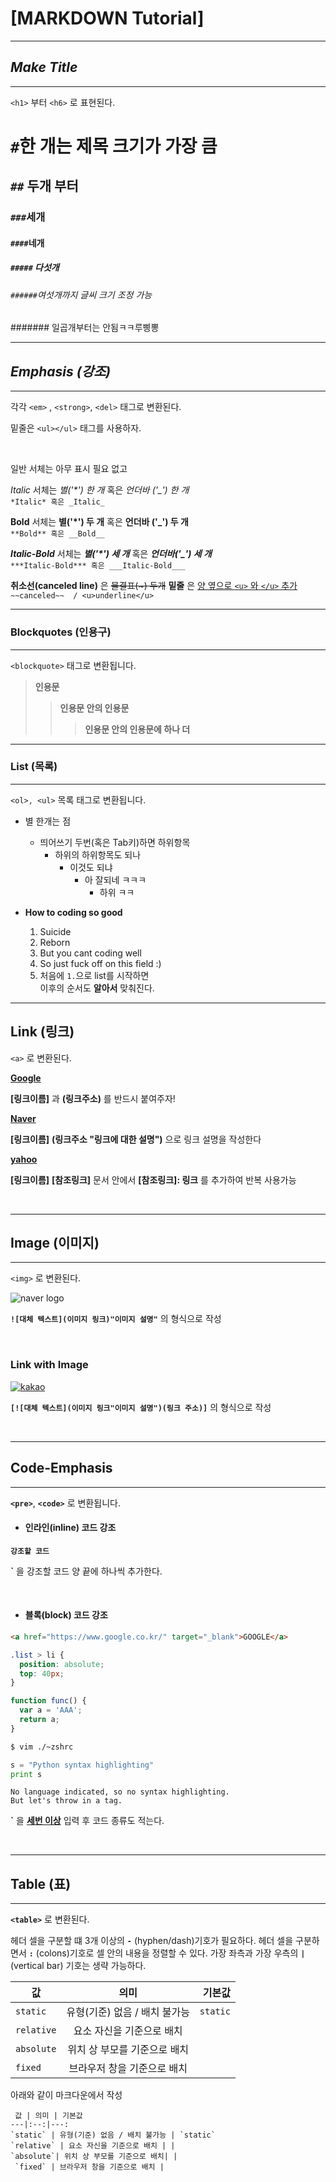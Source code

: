 
# __[MARKDOWN Tutorial]__
---

## _Make Title_
***
`<h1>` 부터 `<h6>` 로 표현된다.

#  `#`한 개는 제목 크기가 가장 큼

## `##` 두개 부터
### `###`세개
#### `####`네개
##### `#####` 다섯개
###### `######`여섯개까지 글씨 크기 조정 가능

####### 일곱개부터는 안됨ㅋㅋ루삥뽕


---

## _Emphasis (강조)_
---

각각 `<em>` , `<strong>`, `<del>` 태그로 변환된다.

밑줄은 `<ul></ul>` 태그를 사용하자.


<br>

일반 서체는 아무 표시 필요 없고

*Italic* 서체는 _별('*') 한 개_ 혹은 *언더바 ('_') 한 개*  <br>    `*Italic* 혹은 _Italic_`

**Bold** 서체는 __별('*') 두 개__ 혹은 **언더바 ('_') 두 개**<br>    `**Bold** 혹은 __Bold__`

***Italic-Bold*** 서체는 ___별('*') 세 개___ 혹은  ***언더바('_') 세 개***<br>    `***Italic-Bold*** 혹은 ___Italic-Bold___`

**취소선(canceled line)** 은 ~~물결표(~) 두개~~
**밑줄** 은 <u> 양 옆으로 `<u>` 와 `</u>` 추가</u>
<br>    `~~canceled~~  / <u>underline</u>`


---

### Blockquotes (인용구)
---
`<blockquote>` 태그로 변환됩니다.     






> __인용문__
>> __인용문 안의 인용문__
>>> __인용문 안의 인용문에 하나 더__






---

### List (목록)

---


`<ol>, <ul>` 목록 태그로 변환됩니다.


* 별 한개는  점
  * 띄어쓰기 두번(혹은 Tab키)하면 하위항목
    * 하위의 하위항목도 되나
      * 이것도 되냐
        * 아 잘되네 ㅋㅋㅋ
          * 하위 ㅋㅋ

* **How to coding so good**
  1. Suicide
  2. Reborn
  3. But you cant coding well
  1000. So just fuck off on this field :)
  1200020. 처음에 `1.`으로 list를 시작하면<br> 이후의 순서도 __알아서__ 맞춰진다.


---

Link (링크)
---

`<a>` 로 변환된다.


__[Google](https://google.com)__

__[링크이름]__ 과 __(링크주소)__ 를 반드시 붙여주자!

__[Naver](https://naver.com "링크 설명(title)을 작성하세요!")__

__[링크이름]__ __(링크주소 "링크에 대한 설명")__ 으로 링크 설명을 작성한다

__[yahoo][yahoo link]__

[yahoo link]: https://www.yahoo.com/

__[링크이름]__ __[참조링크]__
문서 안에서 __[참조링크]: 링크__ 를 추가하여 반복 사용가능


<br>

---

## Image (이미지)
---
`<img>` 로 변환된다.


![naver logo](https://customer-service.xyz/wp-content/uploads/2019/12/naver-logo.jpg "네이버 로고")

__`![대체 텍스트](이미지 링크)"이미지 설명"`__ 의 형식으로 작성

<br>

### Link with Image

[![kakao](https://t1.daumcdn.net/cfile/tistory/99E01C485ED7124108 "카카오로 이동합니다.")](https://www.kakaocorp.com/)

__`[![대체 텍스트](이미지 링크"이미지 설명")(링크 주소)]`__ 의 형식으로 작성

<br>


---
## Code-Emphasis
---

__`<pre>`__, __`<code>`__ 로 변환됩니다.
<br>

* #### 인라인(inline) 코드 강조
__`강조할 코드`__

__`__ 을 강조할 코드 양 끝에 하나씩 추가한다.

<br>

* #### 블록(block) 코드 강조

```html
<a href="https://www.google.co.kr/" target="_blank">GOOGLE</a>
```

```css
.list > li {
  position: absolute;
  top: 40px;
}
```

```javascript
function func() {
  var a = 'AAA';
  return a;
}
```

```bash
$ vim ./~zshrc
```

```python
s = "Python syntax highlighting"
print s
```

```
No language indicated, so no syntax highlighting.
But let's throw in a tag.
```

__`__ 을 <u>__세번 이상__</u> 입력 후 코드 종류도 적는다.


<br>

---
## Table (표)
---

__`<table>`__ 로 변환된다.

헤더 셀을 구분할 떄 3개 이상의 __`-`__ (hyphen/dash)기호가 필요하다.
헤더 셀을 구분하면서 __`:`__ (colons)기호로 셀 안의 내용을 정렬할 수 있다.
가장 좌측과 가장 우측의 __`|`__ (vertical bar) 기호는 생략 가능하다.

값 | 의미 | 기본값
---|:--:|---:
`static` | 유형(기준) 없음 / 배치 불가능 | `static`
`relative` | 요소 자신을 기준으로 배치 | |
`absolute`| 위치 상 부모를 기준으로 배치| |
`fixed` | 브라우저 창을 기준으로 배치 |  

아래와 같이 마크다운에서 작성
```
 값 | 의미 | 기본값
---|:--:|---:
`static` | 유형(기준) 없음 / 배치 불가능 | `static`
`relative` | 요소 자신을 기준으로 배치 | |
`absolute`| 위치 상 부모를 기준으로 배치| |
 `fixed` | 브라우저 창을 기준으로 배치 |  

```

